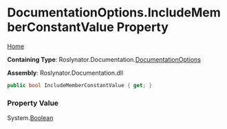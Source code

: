 <a name="_top"></a>

# DocumentationOptions\.IncludeMemberConstantValue Property

[Home](../../../../README.md#_top)

**Containing Type**: Roslynator\.Documentation\.[DocumentationOptions](../README.md#_top)

**Assembly**: Roslynator\.Documentation\.dll

```csharp
public bool IncludeMemberConstantValue { get; }
```

### Property Value

System\.[Boolean](https://docs.microsoft.com/en-us/dotnet/api/system.boolean)

